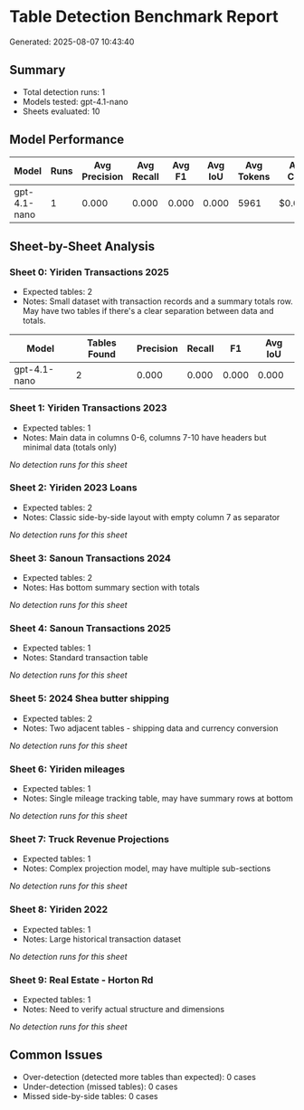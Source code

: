 # Table Detection Benchmark Report

Generated: 2025-08-07 10:43:40

## Summary

- Total detection runs: 1
- Models tested: gpt-4.1-nano
- Sheets evaluated: 10

## Model Performance

| Model        | Runs | Avg Precision | Avg Recall | Avg F1 | Avg IoU | Avg Tokens | Avg Cost |
| ------------ | ---- | ------------- | ---------- | ------ | ------- | ---------- | -------- |
| gpt-4.1-nano | 1    | 0.000         | 0.000      | 0.000  | 0.000   | 5961       | $0.0000  |

## Sheet-by-Sheet Analysis

### Sheet 0: Yiriden Transactions 2025

- Expected tables: 2
- Notes: Small dataset with transaction records and a summary totals row. May have two tables if there's a clear separation between data and totals.

| Model        | Tables Found | Precision | Recall | F1    | Avg IoU |
| ------------ | ------------ | --------- | ------ | ----- | ------- |
| gpt-4.1-nano | 2            | 0.000     | 0.000  | 0.000 | 0.000   |

### Sheet 1: Yiriden Transactions 2023

- Expected tables: 1
- Notes: Main data in columns 0-6, columns 7-10 have headers but minimal data (totals only)

*No detection runs for this sheet*

### Sheet 2: Yiriden 2023 Loans

- Expected tables: 2
- Notes: Classic side-by-side layout with empty column 7 as separator

*No detection runs for this sheet*

### Sheet 3: Sanoun Transactions 2024

- Expected tables: 2
- Notes: Has bottom summary section with totals

*No detection runs for this sheet*

### Sheet 4: Sanoun Transactions 2025

- Expected tables: 1
- Notes: Standard transaction table

*No detection runs for this sheet*

### Sheet 5: 2024 Shea butter shipping

- Expected tables: 2
- Notes: Two adjacent tables - shipping data and currency conversion

*No detection runs for this sheet*

### Sheet 6: Yiriden mileages

- Expected tables: 1
- Notes: Single mileage tracking table, may have summary rows at bottom

*No detection runs for this sheet*

### Sheet 7: Truck Revenue Projections

- Expected tables: 1
- Notes: Complex projection model, may have multiple sub-sections

*No detection runs for this sheet*

### Sheet 8: Yiriden 2022

- Expected tables: 1
- Notes: Large historical transaction dataset

*No detection runs for this sheet*

### Sheet 9: Real Estate - Horton Rd

- Expected tables: 1
- Notes: Need to verify actual structure and dimensions

*No detection runs for this sheet*

## Common Issues

- Over-detection (detected more tables than expected): 0 cases
- Under-detection (missed tables): 0 cases
- Missed side-by-side tables: 0 cases
